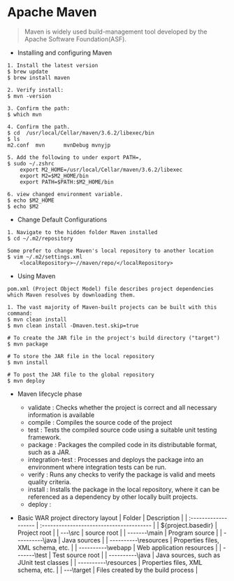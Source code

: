 Apache Maven
============
> Maven is widely used build-management tool developed by the Apache Software Foundation(ASF).

* Installing and configuring Maven
```
1. Install the latest version 
$ brew update 
$ brew install maven 

2. Verify install:
$ mvn -version 

3. Confirm the path:
$ which mvn 

4. Confirm the path.
$ cd  /usr/local/Cellar/maven/3.6.2/libexec/bin
$ ls 
m2.conf  mvn      mvnDebug mvnyjp

5. Add the following to under export PATH=, 
$ sudo ~/.zshrc
    export M2_HOME=/usr/local/Cellar/maven/3.6.2/libexec
    export M2=$M2_HOME/bin 
    export PATH=$PATH:$M2_HOME/bin 

6. view changed environment variable. 
$ echo $M2_HOME
$ echo $M2
```

* Change Default Configurations 
```
1. Navigate to the hidden folder Maven installed 
$ cd ~/.m2/repository 

Some prefer to change Maven's local repository to another location 
$ vim ~/.m2/settings.xml 
    <localRepository>~//maven/repo/</localRepository>
```

* Using Maven
```
pom.xml (Project Object Model) file describes project dependencies which Maven resolves by downloading them.

1. The vast majority of Maven-built projects can be built with this command:
$ mvn clean install 
$ mvn clean install -Dmaven.test.skip=true 

# To create the JAR file in the project's build directory ("target")
$ mvn package 

# To store the JAR file in the local repository 
$ mvn install 

# To post the JAR file to the global repository 
$ mvn deploy
```

* Maven lifecycle phase
    - validate : Checks whether the project is correct and all necessary information is available
    - compile : Compiles the source code of the project 
    - test : Tests the compiled source code using a suitable unit testing framework.
    - package : Packages the compiled code in its distributable format, such as a JAR.
    - integration-test : Processes and deploys the package into an environment where integration tests can be run.
    - verify : Runs any checks to verify the package is valid and meets quality criteria.
    - install : Installs the package in the local repository, where it can be referenced as a dependency by other locally built projects.
    - deploy : 

* Basic WAR project directory layout
| Folder               | Description                              |
| :------------------- | :--------------------------------------- |
| ${project.basedir}   | Project root                             |
| ---\src              | source root                              |
| -------\main         | Program source                           |
| ----------\java      | Java sources                             |
| ----------\resources | Properties files, XML schema, etc.       |
| ----------\webapp    | Web application resources                |
| -------\test         | Test source root                         |
| ----------\java      | Java sources, such as JUnit test classes |
| ----------\resources | Properties files, XML schema, etc.       |
| ---\target           | Files created by the build process       |